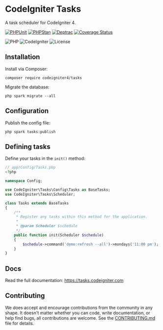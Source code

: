 # CodeIgniter Tasks

A task scheduler for CodeIgniter 4.

[![PHPUnit](https://github.com/codeigniter4/tasks/actions/workflows/phpunit.yml/badge.svg)](https://github.com/codeigniter4/tasks/actions/workflows/phpunit.yml)
[![PHPStan](https://github.com/codeigniter4/tasks/actions/workflows/phpstan.yml/badge.svg)](https://github.com/codeigniter4/tasks/actions/workflows/phpstan.yml)
[![Deptrac](https://github.com/codeigniter4/tasks/actions/workflows/deptrac.yml/badge.svg)](https://github.com/codeigniter4/tasks/actions/workflows/deptrac.yml)
[![Coverage Status](https://coveralls.io/repos/github/codeigniter4/tasks/badge.svg?branch=develop)](https://coveralls.io/github/codeigniter4/tasks?branch=develop)

![PHP](https://img.shields.io/badge/PHP-%5E7.4-blue)
![CodeIgniter](https://img.shields.io/badge/CodeIgniter-%5E4.1-blue)
![License](https://img.shields.io/badge/License-MIT-blue)

## Installation

Install via Composer:

    composer require codeigniter4/tasks

Migrate the database:

    php spark migrate --all

## Configuration

Publish the config file:

    php spark tasks:publish

## Defining tasks

Define your tasks in the `init()` method:

```php
// app/Config/Tasks.php
<?php

namespace Config;

use CodeIgniter\Tasks\Config\Tasks as BaseTasks;
use CodeIgniter\Tasks\Scheduler;

class Tasks extends BaseTasks
{
    /**
     * Register any tasks within this method for the application.
     *
     * @param Scheduler $schedule
     */
    public function init(Scheduler $schedule)
    {
        $schedule->command('demo:refresh --all')->mondays('11:00 pm');
    }
}
```

## Docs

Read the full documentation: https://tasks.codeigniter.com

## Contributing

We does accept and encourage contributions from the community in any shape. It doesn't matter
whether you can code, write documentation, or help find bugs, all contributions are welcome.
See the [CONTRIBUTING.md](CONTRIBUTING.md) file for details.
